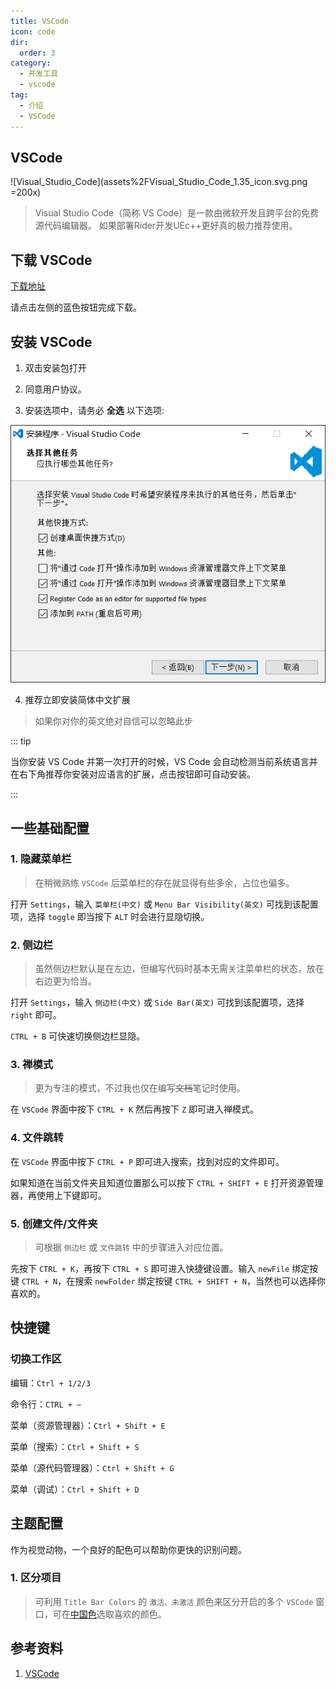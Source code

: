 ```yaml
---
title: VSCode
icon: code
dir:
  order: 3
category:
  - 开发工具
  - vscode
tag:
  - 介绍
  - VSCode
---
```


## VSCode
![Visual_Studio_Code](assets%2FVisual_Studio_Code_1.35_icon.svg.png =200x)

> Visual Studio Code（简称 VS Code）是一款由微软开发且跨平台的免费源代码编辑器。
如果部署Rider开发UEc++更好真的极力推荐使用。
## 下载 VSCode

[下载地址](https://code.visualstudio.com/)

<ChatMessage avatar="../../assets/emoji/blzt.png" :avatarWidth="40">
请点击左侧的蓝色按钮完成下载。
</ChatMessage>


## 安装 VSCode

1. 双击安装包打开

2. 同意用户协议。

3. 安装选项中，请务必 **全选** 以下选项:

![安装 VS Code](assets%2Fvscode-install-13810796.png)


4. 推荐立即安装简体中文扩展
> 如果你对你的英文绝对自信可以忽略此步

   ::: tip

   当你安装 VS Code 并第一次打开的时候，VS Code 会自动检测当前系统语言并在右下角推荐你安装对应语言的扩展，点击按钮即可自动安装。

   :::
## 一些基础配置
### 1. 隐藏菜单栏

> 在稍微熟练 `VSCode` 后菜单栏的存在就显得有些多余，占位也偏多。

打开 `Settings`，输入 `菜单栏(中文)` 或 `Menu Bar Visibility(英文)` 可找到该配置项，选择 `toggle` 即当按下 `ALT` 时会进行显隐切换。

### 2. 侧边栏

> 虽然侧边栏默认是在左边，但编写代码时基本无需关注菜单栏的状态，放在右边更为恰当。

打开 `Settings`，输入 `侧边栏(中文)` 或 `Side Bar(英文)` 可找到该配置项，选择 `right` 即可。

`CTRL + B` 可快速切换侧边栏显隐。

### 3. 禅模式

> 更为专注的模式，不过我也仅在编写~~文档~~笔记时使用。

在 `VSCode` 界面中按下 `CTRL + K` 然后再按下 `Z` 即可进入禅模式。

### 4. 文件跳转

在 `VSCode` 界面中按下 `CTRL + P` 即可进入搜索，找到对应的文件即可。

如果知道在当前文件夹且知道位置那么可以按下  `CTRL + SHIFT + E` 打开资源管理器，再使用上下键即可。

### 5. 创建文件/文件夹

> 可根据 `侧边栏` 或 `文件跳转` 中的步骤进入对应位置。

先按下 `CTRL + K`，再按下 `CTRL + S` 即可进入快捷键设置。输入 `newFile` 绑定按键 `CTRL + N`，在搜索 `newFolder` 绑定按键 `CTRL + SHIFT + N`，当然也可以选择你喜欢的。

## 快捷键

### 切换工作区

编辑：`Ctrl + 1/2/3`

命令行：`CTRL + ~`

菜单（资源管理器）：`Ctrl + Shift + E`

菜单（搜索）：`Ctrl + Shift + S`

菜单（源代码管理器）：`Ctrl + Shift + G`

菜单（调试）：`Ctrl + Shift + D`

## 主题配置

作为视觉动物，一个良好的配色可以帮助你更快的识别问题。

### 1. 区分项目

>可利用 `Title Bar Colors` 的 `激活、未激活` 颜色来区分开启的多个 `VSCode` 窗口，可在[中国色](http://zhongguose.com/)选取喜欢的颜色。


## 参考资料

1. [VSCode](https://code.visualstudio.com/docs)
